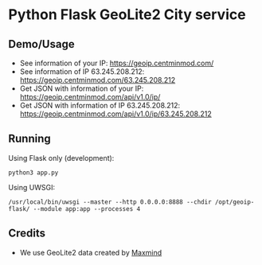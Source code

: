 # Python Flask GeoLite2 City service

## Demo/Usage
* See information of your IP: <https://geoip.centminmod.com/>
* See information of IP 63.245.208.212: <https://geoip.centminmod.com/63.245.208.212>
* Get JSON with information of your IP: <https://geoip.centminmod.com/api/v1.0/ip/>
* Get JSON with information of IP 63.245.208.212: <https://geoip.centminmod.com/api/v1.0/ip/63.245.208.212>

## Running
Using Flask only (development):
```
python3 app.py
```

Using UWSGI:
```
/usr/local/bin/uwsgi --master --http 0.0.0.0:8888 --chdir /opt/geoip-flask/ --module app:app --processes 4
```

## Credits
* We use GeoLite2 data created by [Maxmind](http://www.maxmind.com)
